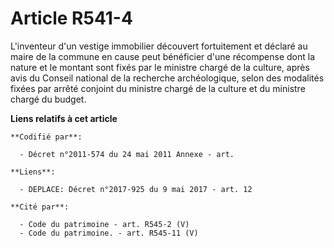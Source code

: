 # Article R541-4

L'inventeur d'un vestige immobilier découvert fortuitement et déclaré au maire de la commune en cause peut bénéficier d'une
récompense dont la nature et le montant sont fixés par le ministre chargé de la culture, après avis du Conseil national de la
recherche archéologique, selon des modalités fixées par arrêté conjoint du ministre chargé de la culture et du ministre
chargé du budget.

**Liens relatifs à cet article**

	**Codifié par**:

	  - Décret n°2011-574 du 24 mai 2011 Annexe - art.

	**Liens**:

	  - DEPLACE: Décret n°2017-925 du 9 mai 2017 - art. 12

	**Cité par**:

	  - Code du patrimoine - art. R545-2 (V)
	  - Code du patrimoine. - art. R545-11 (V)
